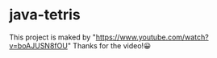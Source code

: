 ﻿# java-tetris
This project is maked by "https://www.youtube.com/watch?v=boAJUSN8fOU"
Thanks for the video!😀
